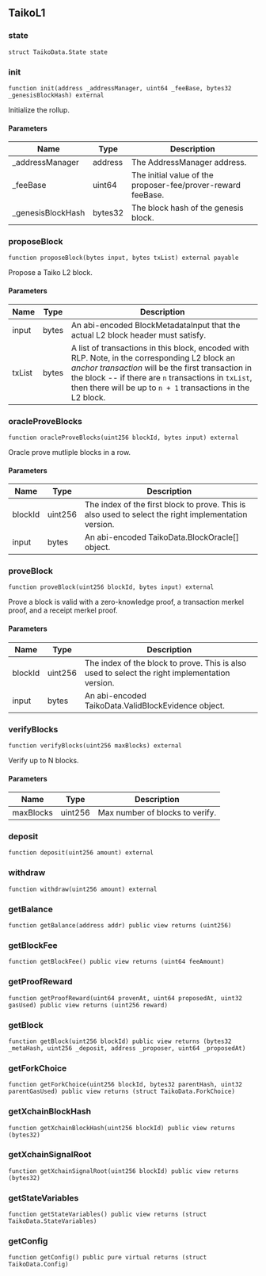 ## TaikoL1

### state

```solidity
struct TaikoData.State state
```

### init

```solidity
function init(address _addressManager, uint64 _feeBase, bytes32 _genesisBlockHash) external

```

Initialize the rollup.

#### Parameters

| Name               | Type    | Description                                                  |
| ------------------ | ------- | ------------------------------------------------------------ |
| \_addressManager   | address | The AddressManager address.                                  |
| \_feeBase          | uint64  | The initial value of the proposer-fee/prover-reward feeBase. |
| \_genesisBlockHash | bytes32 | The block hash of the genesis block.                         |


### proposeBlock

```solidity
function proposeBlock(bytes input, bytes txList) external payable
```

Propose a Taiko L2 block.

#### Parameters

| Name   | Type  | Description                                                                                                                                                                                                                                                                 |
| ------ | ----- | --------------------------------------------------------------------------------------------------------------------------------------------------------------------------------------------------------------------------------------------------------------------------- |
| input  | bytes | An abi-encoded BlockMetadataInput that the actual L2 block header must satisfy.                                                                                                                                                                                             |
| txList | bytes | A list of transactions in this block, encoded with RLP. Note, in the corresponding L2 block an _anchor transaction_ will be the first transaction in the block -- if there are `n` transactions in `txList`, then there will be up to `n + 1` transactions in the L2 block. |

### oracleProveBlocks

```solidity
function oracleProveBlocks(uint256 blockId, bytes input) external
```

Oracle prove mutliple blocks in a row.

#### Parameters

| Name    | Type    | Description                                                                                          |
| ------- | ------- | ---------------------------------------------------------------------------------------------------- |
| blockId | uint256 | The index of the first block to prove. This is also used to select the right implementation version. |
| input   | bytes   | An abi-encoded TaikoData.BlockOracle[] object.                                                       |

### proveBlock

```solidity
function proveBlock(uint256 blockId, bytes input) external
```

Prove a block is valid with a zero-knowledge proof, a transaction
merkel proof, and a receipt merkel proof.

#### Parameters

| Name    | Type    | Description                                                                                    |
| ------- | ------- | ---------------------------------------------------------------------------------------------- |
| blockId | uint256 | The index of the block to prove. This is also used to select the right implementation version. |
| input   | bytes   | An abi-encoded TaikoData.ValidBlockEvidence object.                                            |

### verifyBlocks

```solidity
function verifyBlocks(uint256 maxBlocks) external
```

Verify up to N blocks.

#### Parameters

| Name      | Type    | Description                     |
| --------- | ------- | ------------------------------- |
| maxBlocks | uint256 | Max number of blocks to verify. |

### deposit

```solidity
function deposit(uint256 amount) external
```

### withdraw

```solidity
function withdraw(uint256 amount) external
```

### getBalance

```solidity
function getBalance(address addr) public view returns (uint256)
```

### getBlockFee

```solidity
function getBlockFee() public view returns (uint64 feeAmount)
```

### getProofReward

```solidity
function getProofReward(uint64 provenAt, uint64 proposedAt, uint32 gasUsed) public view returns (uint256 reward)
```

### getBlock

```solidity
function getBlock(uint256 blockId) public view returns (bytes32 _metaHash, uint256 _deposit, address _proposer, uint64 _proposedAt)
```

### getForkChoice

```solidity
function getForkChoice(uint256 blockId, bytes32 parentHash, uint32 parentGasUsed) public view returns (struct TaikoData.ForkChoice)
```

### getXchainBlockHash

```solidity
function getXchainBlockHash(uint256 blockId) public view returns (bytes32)
```

### getXchainSignalRoot

```solidity
function getXchainSignalRoot(uint256 blockId) public view returns (bytes32)
```

### getStateVariables

```solidity
function getStateVariables() public view returns (struct TaikoData.StateVariables)
```

### getConfig

```solidity
function getConfig() public pure virtual returns (struct TaikoData.Config)
```
